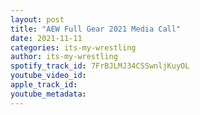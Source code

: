 ```yaml
---
layout: post
title: "AEW Full Gear 2021 Media Call"
date: 2021-11-11
categories: its-my-wrestling
author: its-my-wrestling
spotify_track_id: 7FrBJLMJ34CSSwnljKuyOL
youtube_video_id: 
apple_track_id: 
youtube_metadata: 
---
```

